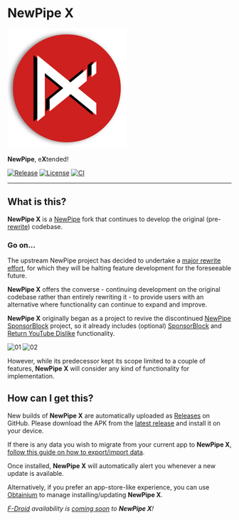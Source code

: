 # NewPipe X
![Logo](.github/images/NewPipeX_logo_md.png)

**NewPipe**, e**X**tended!

[![Release](https://img.shields.io/github/v/release/NewPipeX/NewPipeX?label=Release)](https://github.com/NewPipeX/NewPipeX/releases/latest)
[![License](https://img.shields.io/github/license/NewPipeX/NewPipeX?color=blue&label=License)](https://www.gnu.org/licenses/gpl-3.0)
[![CI](https://github.com/NewPipeX/NewPipeX/actions/workflows/ci.yml/badge.svg?branch=sponsorblock)](https://github.com/NewPipeX/NewPipeX/actions?query=branch%3Asponsorblock)
___

## What is this?

**NewPipe X** is a [NewPipe](https://github.com/TeamNewPipe/NewPipe) fork that continues to develop the original (pre-[rewrite](https://github.com/TeamNewPipe/NewPipe/discussions/10118)) codebase.

### Go on...

The upstream NewPipe project has decided to undertake a [major rewrite effort](https://github.com/TeamNewPipe/NewPipe/discussions/10118), for which they will be halting feature development for the foreseeable future.

**NewPipe X** offers the converse - continuing development on the original codebase rather than entirely rewriting it - to provide users with an alternative where functionality can continue to expand and improve.

**NewPipe X** originally began as a project to revive the discontinued [NewPipe SponsorBlock](https://github.com/polymorphicshade/NewPipe) project, so it already includes (optional) [SponsorBlock](https://sponsor.ajay.app/) and [Return YouTube Dislike](https://returnyoutubedislike.com/) functionality.

![01](.github/images/preview01.gif)
![02](.github/images/preview02.gif)

However, while its predecessor kept its scope limited to a couple of features, **NewPipe X** will consider any kind of functionality for implementation.

## How can I get this?

New builds of **NewPipe X** are automatically uploaded as [Releases](https://github.com/NewPipeX/NewPipeX/releases) on GitHub. Please download the APK from the [latest release](https://github.com/NewPipeX/NewPipeX/releases/latest) and install it on your device.

If there is any data you wish to migrate from your current app to **NewPipe X**, [follow this guide on how to export/import data](https://newpipe.net/FAQ/tutorials/import-export-data/#export-database).

Once installed, **NewPipe X** will automatically alert you whenever a new update is available.

Alternatively, if you prefer an app-store-like experience, you can use [Obtainium](https://github.com/ImranR98/Obtainium) to manage installing/updating **NewPipe X**.

_[F-Droid](https://f-droid.org) availability is [coming soon](https://github.com/orgs/NewPipeX/projects/1) to **NewPipe X**!_
